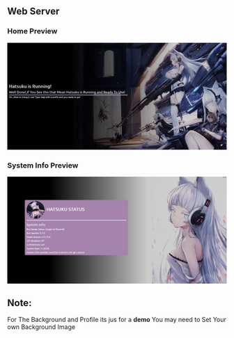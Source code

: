 ## Web Server
### Home Preview
![Home_Preview](https://raw.githubusercontent.com/NatsuNTX/Hatsu-rewrite/development/http/web/sample/home.png)
### System Info Preview
![SYS_Preview](https://raw.githubusercontent.com/NatsuNTX/Hatsu-rewrite/development/http/web/sample/info%20system.png)

## Note:
For The Background and Profile its jus for a **demo** You may need to Set Your own Background Image
